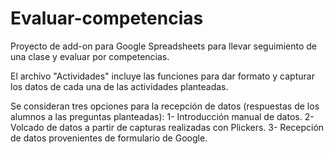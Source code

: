 # Evaluar-competencias
Proyecto de add-on para Google Spreadsheets para llevar seguimiento de una clase y evaluar por competencias.

El archivo "Actividades" incluye las funciones para dar formato y capturar los datos de cada una de las actividades
planteadas.

Se consideran tres opciones para la recepción de datos (respuestas de los alumnos a las preguntas planteadas): 
  1- Introducción manual de datos.
  2- Volcado de datos a partir de capturas realizadas con Plickers.
  3- Recepción de datos provenientes de formulario de Google.


